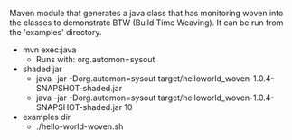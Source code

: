 Maven module that generates a java class that has monitoring woven into the classes to demonstrate BTW (Build Time Weaving).  It can be run from the 'examples' directory.
- mvn exec:java
  - Runs with: org.automon=sysout
- shaded jar
  - java -jar -Dorg.automon=sysout  target/helloworld_woven-1.0.4-SNAPSHOT-shaded.jar 
  - java -jar -Dorg.automon=sysout  target/helloworld_woven-1.0.4-SNAPSHOT-shaded.jar 10
- examples dir 
  - ./hello-world-woven.sh
